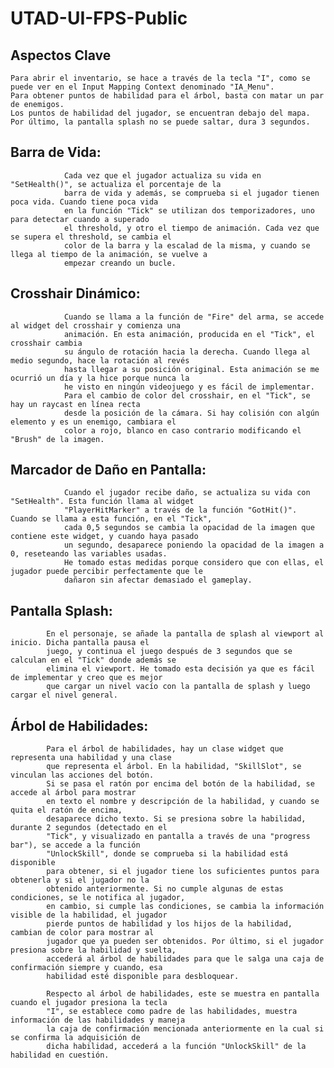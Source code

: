 # UTAD-UI-FPS-Public
 
## Aspectos Clave
    Para abrir el inventario, se hace a través de la tecla "I", como se puede ver en el Input Mapping Context denominado "IA_Menu". 
    Para obtener puntos de habilidad para el árbol, basta con matar un par de enemigos.
    Los puntos de habilidad del jugador, se encuentran debajo del mapa.
    Por último, la pantalla splash no se puede saltar, dura 3 segundos.

## Barra de Vida:
             	Cada vez que el jugador actualiza su vida en "SetHealth()", se actualiza el porcentaje de la 
             	barra de vida y además, se comprueba si el jugador tienen poca vida. Cuando tiene poca vida
             	en la función "Tick" se utilizan dos temporizadores, uno para detectar cuando a superado
             	el threshold, y otro el tiempo de animación. Cada vez que se supera el threshold, se cambia el
             	color de la barra y la escalad de la misma, y cuando se llega al tiempo de la animación, se vuelve a
             	empezar creando un bucle.
              
## Crosshair Dinámico:
            	Cuando se llama a la función de "Fire" del arma, se accede al widget del crosshair y comienza una
            	animación. En esta animación, producida en el "Tick", el crosshair cambia
            	su ángulo de rotación hacia la derecha. Cuando llega al medio segundo, hace la rotación al revés
            	hasta llegar a su posición original. Esta animación se me ocurrió un día y la hice porque nunca la 
            	he visto en ningún videojuego y es fácil de implementar.
            	Para el cambio de color del crosshair, en el "Tick", se hay un raycast en línea recta
            	desde la posición de la cámara. Si hay colisión con algún elemento y es un enemigo, cambiara el 
            	color a rojo, blanco en caso contrario modificando el "Brush" de la imagen.
             
## Marcador de Daño en Pantalla:
            	Cuando el jugador recibe daño, se actualiza su vida con "SetHealth". Esta función llama al widget
            	"PlayerHitMarker" a través de la función "GotHit()". Cuando se llama a esta función, en el "Tick",
            	cada 0,5 segundos se cambia la opacidad de la imagen que contiene este widget, y cuando haya pasado
            	un segundo, desaparece poniendo la opacidad de la imagen a 0, reseteando las variables usadas.
            	He tomado estas medidas porque considero que con ellas, el jugador puede percibir perfectamente que le
            	dañaron sin afectar demasiado el gameplay.
             
## Pantalla Splash:
            En el personaje, se añade la pantalla de splash al viewport al inicio. Dicha pantalla pausa el 
            juego, y continua el juego después de 3 segundos que se calculan en el "Tick" donde además se 
            elimina el viewport. He tomado esta decisión ya que es fácil de implementar y creo que es mejor
            que cargar un nivel vacío con la pantalla de splash y luego cargar el nivel general.
            
## Árbol de Habilidades:
           	Para el árbol de habilidades, hay un clase widget que representa una habilidad y una clase 
           	que representa el árbol. En la habilidad, "SkillSlot", se vinculan las acciones del botón.
           	Si se pasa el ratón por encima del botón de la habilidad, se accede al árbol para mostrar
           	en texto el nombre y descripción de la habilidad, y cuando se quita el ratón de encima,
           	desaparece dicho texto. Si se presiona sobre la habilidad, durante 2 segundos (detectado en el
           	"Tick", y visualizado en pantalla a través de una "progress bar"), se accede a la función 
           	"UnlockSkill", donde se comprueba si la habilidad está disponible
           	para obtener, si el jugador tiene los suficientes puntos para obtenerla y si el jugador no la
           	obtenido anteriormente. Si no cumple algunas de estas condiciones, se le notifica al jugador, 
           	en cambio, si cumple las condiciones, se cambia la información visible de la habilidad, el jugador
           	pierde puntos de habilidad y los hijos de la habilidad, cambian de color para mostrar al 
           	jugador que ya pueden ser obtenidos. Por último, si el jugador presiona sobre la habilidad y suelta,
           	accederá al árbol de habilidades para que le salga una caja de confirmación siempre y cuando, esa 
           	habilidad esté disponible para desbloquear.
           	
           	Respecto al árbol de habilidades, este se muestra en pantalla cuando el jugador presiona la tecla 
           	"I", se establece como padre de las habilidades, muestra información de las habilidades y maneja 
           	la caja de confirmación mencionada anteriormente en la cual si se confirma la adquisición de 
           	dicha habilidad, accederá a la función "UnlockSkill" de la habilidad en cuestión.